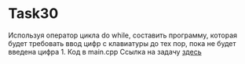 # Task30
Используя оператор цикла do while, составить программу, которая будет требовать ввод цифр с клавиатуры до тех пор, пока не будет введена цифра 1.
Код в main.cpp
Ссылка на задачу [здесь](http://cppstudio.com/post/2644/)
